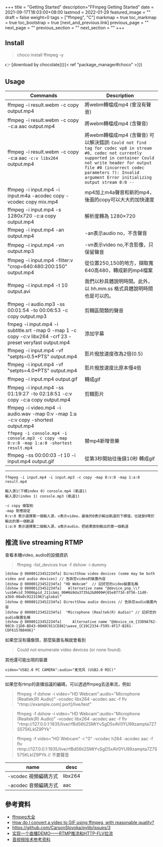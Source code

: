 +++
title = "Getting Started"
description="FFmpeg Getting Started"
date = 2021-09-17T18:03:00+08:00
lastmod = 2022-01-29
featured_image = ""
draft = false
weight=0
tags = ["ffmpeg", "C"]
markmap = true
toc_markmap = true
toc_bootstrap = true
[next_and_previous.link]
  previous_page = ""
  next_page = ""
  previous_section = ""
  next_section = ""
+++

## Install

> choco install ffmpeg -y

👉 [download by chocolate]({{< ref "package_manager#choco" >}})


## Usage

| Commands | Description |
| ---- | ---- |
ffmpeg -i result.webm -c copy output.mp4 | 將webm轉檔成mp4 (會沒有聲音)
ffmpeg -i result.webm -c copy -c:a aac output.mp4 | 將webm轉檔成mp4 (含聲音)
ffmpeg -i result.webm -c copy -c:a aac `-c:v libx264` output.mp4 | 將webm轉檔成mp4 (含聲音)  可以解決錯誤: `Could not find tag for codec vp8 in stream #0, codec not currently supported in container Could not write header for output file #0 (incorrect codec parameters ?): Invalid argument Error initializing output stream 0:0 --`
ffmpeg -i input.mp4 -i input.m4a -acodec copy -vcodec copy mix.mp4 | mp4加上m4a聲音和新的mp4，後面的copy可以大大的加快速度
ffmpeg -i input.mp4 -s 1280x720 -c:a copy output.mp4 | 解析度轉為 1280×720
ffmpeg -i input.mp4 -an output.mp4 | -an表示audio no，不含聲音
ffmpeg -i input.mp4 -vn output.mp3 | -vn表示video no,不含影像，只保留聲音
ffmpeg -i input.mp4 -filter:v "crop=640:480:200:150" output.mp4 | 從位置250,150的地方，擷取寬640高480，轉成新的mp4檔案
ffmpeg -i input.mp4 -t 10 output.avi | 我們以秒具體說明時間。此外，以 hh.mm.ss 格式具體說明時間也是可以的。
ffmpeg -i audio.mp3 -ss 00:01:54 -to 00:06:53 -c copy output.mp3 |  剪輯區間類的聲音
fmpeg -i input.mp4 -i subtitle.srt -map 0 -map 1 -c copy -c:v libx264 -crf 23 -preset veryfast output.mp4 | 添加字幕
ffmpeg -i input.mp4 -vf "setpts=0.5*PTS" output.mp4 | 影片撥放速度改為2倍(0.5)
ffmpeg -i input.mp4 -vf "setpts=4.0*PTS" output.mp4 | 影片撥放速度比原本慢4倍
ffmpeg -i input.mp4  output.gif  | 轉成gif
ffmpeg -i input.mp4 -ss 01:19:27 -to 02:18:51 -c:v copy -c:a copy output.mp4 | 剪輯影片
ffmpeg -i video.mp4 -i audio.wav -map 0:v -map 1:a -c:v copy -shortest output.mp4 |
`ffmpeg -i console.mp4 -i console.mp3 -c copy -map 0:v:0 -map 1:a:0 -shortest result.mp4` | 替mp4新增音樂
ffmpeg -ss 00:00:03 -t 10  -i input.mp4 output.gif | 從第3秒開始往後錄10秒 轉成gif

----

```
ffmpeg -i input.mp4 -i input.mp3 -c copy -map 0:v:0 -map 1:a:0 result.mp4
```

```
輸入源1(下標index 0) console.mp4 (軌道1)
輸入源2(index 1) console.mp3 (軌道1)

-c copy 複製到
-map 對應設定
0:v:0 表示選擇第一個輸入源，v表示video，最後的0表示輸出軌道的下標值，也就是0等於輸出的第一個軌道
1:a:0 表示選擇第二個輸入源，a表示audio，把結果放到輸出的第一個軌道
```

## 推流 live streaming RTMP

查看本機video, audio的設備資訊

> ffmpeg -list_devices true -f dshow -i dummy

```
[dshow @ 00000123452234fa] DirectShow video devices (some may be both video and audio devices) // 告訴您video的裝置內容
[dshow @ 00000123452234fa] "HD Webcam"  // 記好您的video裝置名稱
[dshow @ 00000123452234fa]   Alternative name "@device_pnp_\\?\usb#vid_5986&pid_211c&mi_00#6&9da3735&2&0000#{65e8773d-8f56-11d0-a3b9-00a0c9223196}\global"
[dshow @ 00000123452234fa] DirectShow audio devices // 告訴您audio裝置內容
[dshow @ 00000123452234fa]  "Microphone (Realtek(R) Audio)" // 記好您的audio裝置名稱
[dshow @ 00000123452234fa]     Alternative name "@device_cm_{33D9A762-90C8-11D0-BD43-00A0C911CE86}\wave_{C19C2334-F595-4F17-B261-CDF6157B0496}"
```

如果您沒有攝像頭，那麼裝置名稱就會看到

> Could not enumerate video devices (or none found).

其他還可能出現的裝置

```
video="USB2.0 PC CAMERA":audio="麦克风 (USB2.0 MIC)"
```

----


如果您有rtmp的直播協議的編碼，可以透過ffmpeg去送串流，例如


> ffmpeg -f dshow -i video="HD Webcam":audio="Microphone (Realtek(R) Audio)" -vcodec libx264 -acodec aac -f flv "rtmp://example.com[:port]/live/test"

> ffmpeg -f dshow -i video="HD Webcam":audio="Microphone (Realtek(R) Audio)" -vcodec libx264 -acodec aac -f flv "rtmp://127.0.0.1:1935/live/rfBd56ti2SMtYvSgD5xAV0YU99zampta7Z7S575KLkIZ9PYk"

> ffmpeg -f video="HD Webcam" -i "0" -vcodec h264 -acodec aac -f flv rtmp://127.0.0.1:1935/live/rfBd56ti2SMtYvSgD5xAV0YU99zampta7Z7S575KLkIZ9PYk // 不要聲音


| name | desc |
| ---- | ---- |
-vcodec 視頻編碼方式 | libx264
-acodec 音頻編碼方式 | aac


## 參考資料
- [ffmpeg大全](https://www.cnblogs.com/brt2/p/14006745.html)
- [How do I convert a video to GIF using ffmpeg, with reasonable quality?](https://superuser.com/a/556031/1093221)
- https://github.com/CarsonSlovoka/pylib/issues/3
- [实现一个直播DEMO——RTMP推流和HTTP-FLV拉流](https://juejin.cn/post/6978882334829477918)
- [音视频技术参考资料](https://github.com/gwuhaolin/blog/issues/5)
